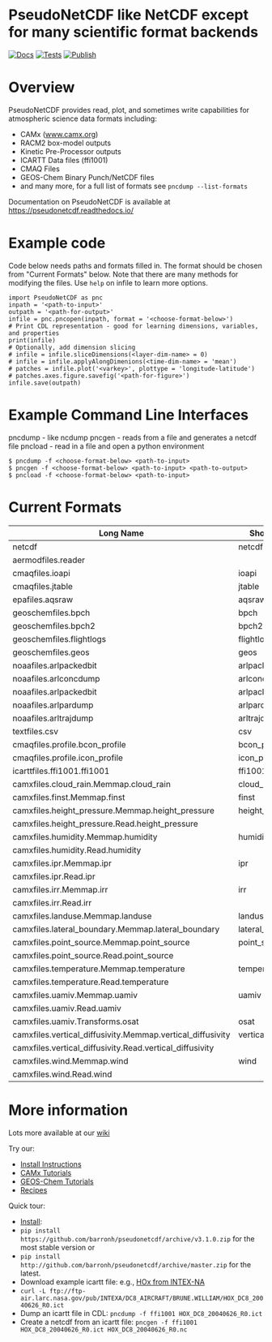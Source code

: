 # PseudoNetCDF like NetCDF except for many scientific format backends

[![Docs](https://github.com/barronh/pseudonetcdf/actions/workflows/documentation.yaml/badge.svg)](https://barronh.github.io/pseudonetcdf)
[![Tests](https://github.com/barronh/pseudonetcdf/actions/workflows/tests.yml/badge.svg)]()
[![Publish](https://github.com/barronh/pseudonetcdf/actions/workflows/python-publish.yml/badge.svg)](https://pypi.org/p/pseudonetcdf)

# Overview

PseudoNetCDF provides read, plot, and sometimes write capabilities for atmospheric science data formats including:

* CAMx (www.camx.org)
* RACM2 box-model outputs
* Kinetic Pre-Processor outputs
* ICARTT Data files (ffi1001)
* CMAQ Files
* GEOS-Chem Binary Punch/NetCDF files
* and many more, for a full list of formats see `pncdump --list-formats`

Documentation on PseudoNetCDF is available at https://pseudonetcdf.readthedocs.io/

# Example code

Code below needs paths and formats filled in. The format should be chosen from "Current Formats" below.
Note that there are many methods for modifying the files. Use `help` on infile to learn more options.

```
import PseudoNetCDF as pnc
inpath = '<path-to-input>'
outpath = '<path-for-output>'
infile = pnc.pncopen(inpath, format = '<choose-format-below>')
# Print CDL representation - good for learning dimensions, variables, and properties
print(infile)
# Optionally, add dimension slicing
# infile = infile.sliceDimensions(<layer-dim-name> = 0)
# infile = infile.applyAlongDimenions(<time-dim-name> = 'mean')
# patches = infile.plot('<varkey>', plottype = 'longitude-latitude')
# patches.axes.figure.savefig('<path-for-figure>')
infile.save(outpath)
```

# Example Command Line Interfaces

pncdump - like ncdump
pncgen - reads from a file and generates a netcdf file
pncload - read in a file and open a python environment

```
$ pncdump -f <choose-format-below> <path-to-input>
$ pncgen -f <choose-format-below> <path-to-input> <path-to-output>
$ pncload -f <choose-format-below> <path-to-input>
```

# Current Formats

| Long Name | Short Name |
| ----------- | --------- |
| netcdf | netcdf |
| aermodfiles.reader | |
| cmaqfiles.ioapi | ioapi |
| cmaqfiles.jtable | jtable |
| epafiles.aqsraw | aqsraw |
| geoschemfiles.bpch | bpch |
| geoschemfiles.bpch2 | bpch2 |
| geoschemfiles.flightlogs | flightlogs |
| geoschemfiles.geos | geos |
| noaafiles.arlpackedbit | arlpackedbit |
| noaafiles.arlconcdump | arlconcdump |
| noaafiles.arlpackedbit | arlpackedbit |
| noaafiles.arlpardump | arlpardump |
| noaafiles.arltrajdump | arltrajdump |
| textfiles.csv | csv |
| cmaqfiles.profile.bcon_profile | bcon_profile |
| cmaqfiles.profile.icon_profile | icon_profile |
| icarttfiles.ffi1001.ffi1001 | ffi1001 |
| camxfiles.cloud_rain.Memmap.cloud_rain | cloud_rain |
| camxfiles.finst.Memmap.finst | finst |
| camxfiles.height_pressure.Memmap.height_pressure | height_pressure |
| camxfiles.height_pressure.Read.height_pressure | |
| camxfiles.humidity.Memmap.humidity | humidity |
| camxfiles.humidity.Read.humidity | |
| camxfiles.ipr.Memmap.ipr | ipr |
| camxfiles.ipr.Read.ipr | |
| camxfiles.irr.Memmap.irr | irr |
| camxfiles.irr.Read.irr | |
| camxfiles.landuse.Memmap.landuse | landuse |
| camxfiles.lateral_boundary.Memmap.lateral_boundary | lateral_boundary |
| camxfiles.point_source.Memmap.point_source | point_source |
| camxfiles.point_source.Read.point_source | |
| camxfiles.temperature.Memmap.temperature | temperature |
| camxfiles.temperature.Read.temperature | |
| camxfiles.uamiv.Memmap.uamiv | uamiv |
| camxfiles.uamiv.Read.uamiv | |
| camxfiles.uamiv.Transforms.osat | osat |
| camxfiles.vertical_diffusivity.Memmap.vertical_diffusivity | vertical_diffusivity |
| camxfiles.vertical_diffusivity.Read.vertical_diffusivity | |
| camxfiles.wind.Memmap.wind | wind |
| camxfiles.wind.Read.wind | |

# More information

Lots more available at our [wiki ](http://github.com/barronh/pseudonetcdf/wiki)

Try our:
  * [Install Instructions](http://github.com/barronh/pseudonetcdf/wiki/Install-Instructions)
  * [CAMx Tutorials](http://github.com/barronh/pseudonetcdf/wiki/CAMx-Tutorials)
  * [GEOS-Chem Tutorials](http://github.com/barronh/pseudonetcdf/wiki/GC-Tutorials)
  * [Recipes](Recipes)


Quick tour:
 * [Install](http://github.com/barronh/pseudonetcdf/wiki/Install-Instructions.md):
  * `pip install https://github.com/barronh/pseudonetcdf/archive/v3.1.0.zip` for the most stable version or 
  * `pip install http://github.com/barronh/pseudonetcdf/archive/master.zip` for the latest.
 * Download example icartt file: e.g., [HOx from INTEX-NA](http://www-air.larc.nasa.gov/cgi-bin/enzFile?c16141B08DF7F1ACFBAD5C83F9313E20C792f7075622d6169722f4152435441532f4443385f41495243524146542f4252554e452e57494c4c49414d2f484f785f4443385f32303038303632365f52312e696374)
  * `curl -L ftp://ftp-air.larc.nasa.gov/pub/INTEXA/DC8_AIRCRAFT/BRUNE.WILLIAM/HOX_DC8_20040626_R0.ict`
 * Dump an icartt file in CDL: `pncdump -f ffi1001 HOX_DC8_20040626_R0.ict`
 * Create a netcdf from an icartt file: `pncgen -f ffi1001 HOX_DC8_20040626_R0.ict HOX_DC8_20040626_R0.nc`

